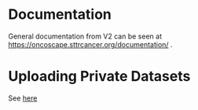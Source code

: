 # Documentation

General documentation from V2 can be seen at https://oncoscape.sttrcancer.org/documentation/ .

# Uploading Private Datasets

See [here](../upload.txt)
